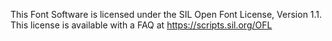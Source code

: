 This Font Software is licensed under the SIL Open Font License, Version 1.1. This license is available with a FAQ at https://scripts.sil.org/OFL
